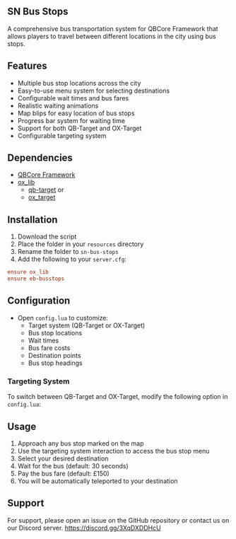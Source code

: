 ## SN Bus Stops
A comprehensive bus transportation system for QBCore Framework that allows players to travel between different locations in the city using bus stops.

## Features
- Multiple bus stop locations across the city
- Easy-to-use menu system for selecting destinations
- Configurable wait times and bus fares
- Realistic waiting animations
- Map blips for easy location of bus stops
- Progress bar system for waiting time
- Support for both QB-Target and OX-Target
- Configurable targeting system

## Dependencies
- [QBCore Framework](https://github.com/qbcore-framework)
- [ox_lib](https://github.com/overextended/ox_lib)
  - [qb-target](https://github.com/qbcore-framework/qb-target)
  or 
  - [ox_target](https://github.com/overextended/ox_target)

## Installation
1. Download the script
2. Place the folder in your `resources` directory
3. Rename the folder to `sn-bus-stops`
4. Add the following to your `server.cfg`:

```cfg
ensure ox_lib
ensure eb-busstops
```

## Configuration
- Open `config.lua` to customize:
  - Target system (QB-Target or OX-Target)
  - Bus stop locations
  - Wait times
  - Bus fare costs
  - Destination points
  - Bus stop headings

### Targeting System
To switch between QB-Target and OX-Target, modify the following option in `config.lua`:

## Usage
1. Approach any bus stop marked on the map
2. Use the targeting system interaction to access the bus stop menu
3. Select your desired destination
4. Wait for the bus (default: 30 seconds)
5. Pay the bus fare (default: £150)
6. You will be automatically teleported to your destination

## Support
For support, please open an issue on the GitHub repository or contact us on our Discord server. https://discord.gg/3XqDXDDHcU


